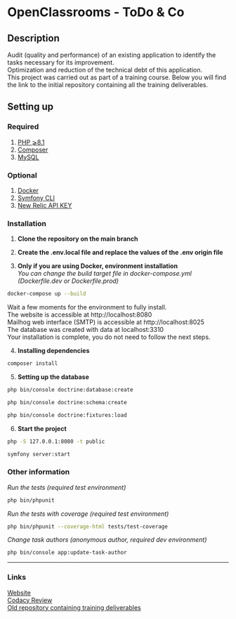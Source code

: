 # OpenClassrooms - ToDo & Co

## Description
Audit (quality and performance) of an existing application to identify the tasks necessary for its improvement.\
Optimization and reduction of the technical debt of this application.\
This project was carried out as part of a training course. Below you will find the link to the initial repository containing all the training deliverables.

## Setting up

### Required
1. [PHP ⩾8.1](https://www.php.net/downloads.php)
2. [Composer](https://getcomposer.org/download/)
3. [MySQL](https://www.mysql.com/fr/downloads/)

### Optional
1. [Docker](https://www.docker.com/)
2. [Symfony CLI](https://symfony.com/download)
3. [New Relic API KEY](https://newrelic.com/)

### Installation
1. **Clone the repository on the main branch**

2. **Create the .env.local file and replace the values of the .env origin file**

3. **Only if you are using Docker, environment installation** \
*You can change the build target file in docker-compose.yml (Dockerfile.dev or Dockerfile.prod)*
```bash
docker-compose up --build
```
Wait a few moments for the environment to fully install. \
The website is accessible at http://localhost:8080 \
Mailhog web interface (SMTP) is accessible at http://localhost:8025 \
The database was created with data at localhost:3310 \
Your installation is complete, you do not need to follow the next steps.

4. **Installing dependencies**
```bash
composer install
```

5. **Setting up the database**
```bash
php bin/console doctrine:database:create
```
```bash
php bin/console doctrine:schema:create
```
```bash
php bin/console doctrine:fixtures:load
```

6. **Start the project**
```bash
php -S 127.0.0.1:8080 -t public
```
```bash
symfony server:start
```

### Other information
*Run the tests (required test environment)*
```bash
php bin/phpunit
```
*Run the tests with coverage (required test environment)*
```bash
php bin/phpunit --coverage-html tests/test-coverage
```
*Change task authors (anonymous author, required dev environment)*
```bash
php bin/console app:update-task-author
```

--- --- ---

### Links
[Website](https://www.formation.todoandco.gaelpaquien.com)\
[Codacy Review](https://app.codacy.com/gh/gaelpaquien/openclassrooms-todo-and-co/dashboard)\
[Old repository containing training deliverables](https://github.com/gaelpaquien/openclassrooms-archive/tree/main/php-symfony-application-developer/project-8)
